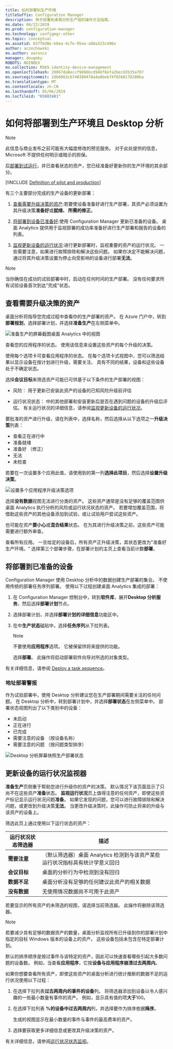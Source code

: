 ```yaml
---
title: 如何部署到生产环境
titleSuffix: Configuration Manager
description: 用于部署到桌面分析生产组的操作方法指南。
ms.date: 04/22/2019
ms.prod: configuration-manager
ms.technology: configmgr-other
ms.topic: conceptual
ms.assetid: 637fbd8e-b8ea-4c7e-95ee-a60a323c496e
author: aczechowski
ms.author: aaroncz
manager: dougeby
ROBOTS: NOINDEX
ms.collection: M365-identity-device-management
ms.openlocfilehash: 20067da8eccf9896bcd948f8efa2becd2b35a707
ms.sourcegitcommit: 2db6863c6740380478a4a8beb74f03b8178280ba
ms.translationtype: MT
ms.contentlocale: zh-CN
ms.lasthandoff: 05/06/2019
ms.locfileid: "65083481"
---
```

# <a name="how-to-deploy-to-production-with-desktop-analytics"></a>如何将部署到生产环境且 Desktop 分析

> [!Note]  
> 此信息与商业发布之前可能有大幅度修改的预览服务。 对于此处提供的信息，Microsoft 不提供任何明示或暗示的担保。  

后[部署到试运行](/sccm/desktop-analytics/deploy-pilot)，并已查看状态的资产，您已经准备好更新你的生产环境的其余部分。

[!INCLUDE [Definition of pilot and production](includes/define-pilot-prod.md)]

有三个主要部分完成的生产设备的更新部署：

1. [查看需要升级决策的资产](#bkmk_review):若要使设备准备好进行生产部署，其资产必须设置为其升级决策**准备好**或**就绪、 所需的修正**。  

2. [将部署到设备已准备好](#bkmk_deploy):使用 Configuration Manager 更新已准备的设备。 桌面 Analytics 提供用于监视部署的成功率准备好进行生产部署和报告的设备的列表。  

3. [监视更新设备的运行状况](#bkmk_monitor):进行更新部署时，监视重要的资产的运行状况。 一些需要注意，如果进行故障排除和解决这些问题。 如果你决定不能解决问题，通过将其升级决策设置为停止向受影响的设备进行部署**无法**。  

> [!NOTE]  
> 当你确信在成功的试验部署中时，启动在任何时间的生产部署。 没有任何要求所有试验设备首次到达"完成"状态。  



## <a name="bkmk_review"></a> 查看需要升级决策的资产

桌面分析将指导您完成过程中查看你的生产部署的资产。 在 Azure 门户中，转到**部署规划**，选择部署计划，并选择**准备生产**在左侧菜单中。

![准备生产的屏幕截图桌面 Analytics 中的视图](media/prepare-production.png)

查看您的应用程序的状态。 使用该信息来设置这些资产的每个升级的决策。

使用每个选项卡可查看应用程序的状态。 在每个选项卡式视图中，您可以筛选结果以显示设备在按计划进行升级，需要关注、 具有不同的结果，设备和这些设备处于不确定状态。

选择**会议目标**来筛选资产可能已可供基于以下条件的生产部署的视图：

- 风险： 用于更新已安装此资产的设备的已知风险升级前评估  

- 运行状况状态： 中的其他部署和安装更新后是否在遇到问题的设备的升级后评估。 有关运行状况的详细信息，请参阅[监视更新设备的运行状况](#bkmk_monitor)。  

要批准的资产进行升级，请在列表中，选择名称，然后选择从以下选项之一**升级决策**列表：

- 查看正在进行中
- 准备就绪
- 准备好 （修正）
- 无法
- 未检查

若要在一次设置多个应用此值，请使用到的第一列**选择此项目**，然后选择**设置升级决策**。

![设置多个应用程序升级决策选项](media/prep-prod-set-upgrade-decision.png)

选择**没有数据**视图无法进行分类的资产。 这些资产通常是没有足够的覆盖范围供桌面 Analytics 执行分析的风险或运行状况状态的资产。 若要增加覆盖范围，将借助这些资产的其他设备添加到试验，或让试验用户尝试这些资产。

也可能在资产**要小心**或**混合结果**状态。 在为其进行升级决策之前，这些资产可能需要进行额外审查。

查看所有应用。 一旦给定的设备后，所有资产正升级决策，其状态更改为"准备好生产环境。" 选择第三个部署步骤，在部署计划的主页上查看当前计数**部署**。



## <a name="bkmk_deploy"></a> 将部署到已准备的设备

Configuration Manager 使用 Desktop 分析中的数据创建生产部署的集合。 不使用传统的部署任务序列部署。 使用以下过程创建桌面 Analytics 集成的部署：

1. 在 Configuration Manager 控制台中，转到**软件库**，展开**Desktop 分析服务**，然后选择**部署计划**节点。  

2. 选择部署计划，并选择**部署计划的详细信息**功能区中。  

3. 在中**生产状态**磁贴中，选择**任务序列**从下拉列表。  

    > [!Note]  
    > 不要使用**应用程序**选项。 它被保留供将来提供的功能。

    选择**部署**。 此操作将启动部署软件向导对所选的对象类型。

有关详细信息，请参阅 [Deploy a task sequence](/sccm/osd/deploy-use/deploy-a-task-sequence)。


### <a name="address-deployment-alerts"></a>地址部署警报

作为试验部署中，使用 Desktop 分析建议您在生产部署期间需要关注的任何问题。 在 Desktop 分析中，转到部署计划中，并选择**部署状态**在左侧菜单中。 部署状态视图列出了以下类别中的设备：  

- 未启动
- 正在进行
- 已完成
- 需要注意的设备 （按设备名称）
- 需要注意的问题 （按问题类型排序）

![Desktop 分析屏幕快照生产部署状态](media/prod-deployment-status.png)



## <a name="bkmk_monitor"></a> 更新设备的运行状况监视器

**准备生产**页侧重于帮助您进行升级你的资产的决策。 默认情况下该页面显示了只尚不在这些资产**准备**状态。 **监视运行状况**页上值得注意的任何资产，即使这些资产标记显示运行状况问题**准备**。 如果它发现的问题，您可以进行故障排除和解决问题，或更改到升级决策**无法**。 当更改升级决策时，此操作可防止将来的升级与该资产的设备上。

筛选此页上通过使用以下运行状态的资产：

| 运行状况状态筛选器 | 描述 |
|----------------------|-------------|
| **需要注意** | （默认筛选器）桌面 Analytics 检测到与该资产某些运行状况指标具有统计学意义回归
| **会议目标** | 桌面的分析行为中检测到没有回归 |
| **数据不足** | 桌面分析没有足够的任何建议此资产的相关数据 |
| **没有数据** | 无使用情况数据尚不可用于此资产 |

若要显示的所有资产的未筛选的视图，请选择当前筛选器。 此操作将删除该筛选器。

> [!NOTE]  
> 若要减少具有足够的数据资产的数量，桌面分析监视所有已升级到你的部署计划中指定的目标 Windows 版本的设备上的资产。 这些设备包括未包含在特定部署计划。  

默认的排序顺序是按过事件与该特定的资产，因此可以快速查看哪些引起大多数问题的设备数。 例如，当查看**应用程序**，它按**设备与应用程序崩溃过去两周内**。

如果你想要查看所有资产，即使这些资产的桌面分析进行统计推断的数据不足的运行状况使用以下过程：

1. 在选择下拉列表**过去两周内的事件的设备**列。 将筛选器添加到设备以令人感兴趣的一些最小数量有事件的资产。 例如，显示具有值的项**大于**100。  

2. 在选择下拉列表 **%的设备中过去两周内**列，并选择要作为排序依据**降序**。  

    生成的视图显示在最小数量的事件与事件的最高费率的资产。  

3. 选择要获取更多详细信息或更改其升级决策的资产。  

有关详细信息，请参阅[运行状况状态监视](/sccm/desktop-analytics/health-status-monitoring)。
